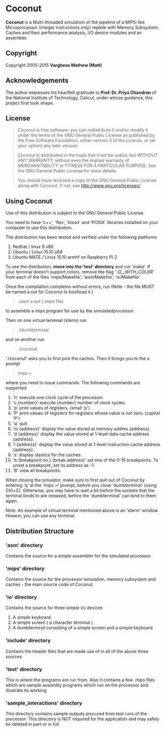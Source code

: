 # Coconut
**Coconut** is a Multi-threaded simulation of the pipeline of a MIPS-like Microprocessor (integer instructions only) replete with Memory Subsystem, Caches and their performance analysis, I/O device modules and an assembler.

## Copyright
Copyright 2005-2015 **Varghese Mathew (Matt)**

## Acknowledgements
The author expresses his heartfelt gratitude to **Prof. Dr. Priya Chandran** of the National Institute of Technology, Calicut, under whose guidance, this project first took shape.

## License
> Coconut is free software: you can redistribute it and/or modify
> it under the terms of the GNU General Public License as published by
> the Free Software Foundation, either version 3 of the License, or
> (at your option) any later version.
> 
> Coconut is distributed in the hope that it will be useful,
> but WITHOUT ANY WARRANTY; without even the implied warranty of
> MERCHANTABILITY or FITNESS FOR A PARTICULAR PURPOSE.  See the
> GNU General Public License for more details.
> 
> You should have received a copy of the GNU General Public License
> along with Coconut.  If not, see http://www.gnu.org/licenses/

## Using Coconut
Use of this distribution is subject to the GNU General Public License

You need to have 'c++', 'flex', 'bison' and 'POSIX' libraries installed on your computer to use this distribution.

The distribution has been tested and verified under the following platforms
 1. Redhat / linux 9 x86
 2. Ubuntu / Linux 15.10 x64
 3. Ubuntu MATE / Linux 15.10 armhf on Raspberry Pi 2

To use the distribution, **move into the 'test' directory** and run 'make'. If your terminal doesn't support colors, remove the flag *'-D__WITH_COLOR'* from each of the files 'mips/Makefile', 'asm/Makefile', 'io/Makefile'

Once the compilation completes without errors, run (Note - the file MUST be named a.out for Coconut to bootload it.)
> ./asm a.out {.mips file}

to assemble a mips program for use by the simulatedprocessor.

Then on one virtual terminal (xterm) run 
> ./dumbterminal

and on another run 
> ./coconut

'./coconut' asks you to first pick the caches. Then it brings you to the a prompt 
> mips > 

where you need to issue commands. The following commands are supported
 1. 'n' execute one clock cycle of the processor.
 2. 'c {number}' execute {number} number of clock cycles.
 3. 'p' print values of registers. (small 'p')
 4. 'P' print values of registers for registers whose value is not zero. (capital 'P')
 5. 'q' quit.
 6. 'm {address}' display the value stored at memory addres {address}.
 7. 'd {address}' display the value stored at 1-level data cache address {address}.
 8. 'i {address}' display the value stored at 1-level instruction cache address {address}.
 9. 's' display stastics for the caches.
 10. 'b {breakpoint no.} {break address}' set one of the 0-15 breakpoints. To unset a breakpoint, set its address as -1.
 11. 'B' view all breakpoints.

When closing the simulator, make sure to first quit out of Coconut by entering 'q' at the 'mips >' prompt, before you close 'dumbterminal' (using Ctrl+C). Otherwise, you may have to wait a bit before the sockets that the terminal binds to are released, before the 'dumbterminal' can bind to them again. 

Note: An example of virtual terminal mentioned above is an 'xterm' window. Howevr, you can use any terminal.

## Distribution Structure
### 'asm' directory
Contains the source for a simple assembler for the simulated processor.

### 'mips' directory
Contains the source for the processor simulation, memory subsystem and caches - the main source code of Coconut.

### 'io' directory
Contains the source for three simple i/o devices
 1. A simple keyboard.
 2. A simple screen ( a character terminal ).
 3. A dumbterminal consisting of a simple screen and a simple keyboard.

### 'include' directory
Contains the header files that are made use of in all of the above three sources

### 'test' directory
This is where the programs are run from.  Also it contains a few .mips files which are sample assembly programs which run on the processor and illustrate its working.

### 'sample_interactions' directory
This directory contains sample outputs procured from test runs of the processor.  This directory is NOT required for the application and may safely be deleted in part or in full.

